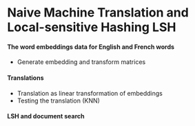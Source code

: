 # Naive Machine Translation and Local-sensitive Hashing LSH

#### The word embeddings data for English and French words
-  Generate embedding and transform matrices

#### Translations
- Translation as linear transformation of embeddings
-  Testing the translation (KNN)

#### LSH and document search
